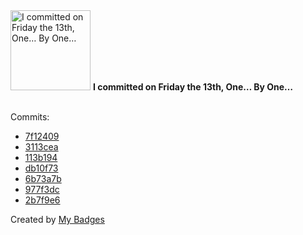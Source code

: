 <img src="https://my-badges.github.io/my-badges/friday-13.png" alt="I committed on Friday the 13th, One… By One…" title="I committed on Friday the 13th, One… By One…" width="128">
<strong>I committed on Friday the 13th, One… By One…</strong>
<br><br>

Commits:

- <a href="https://github.com/Neptunium931/CPL/commit/7f12409431fae4bbdb11b69d18d5c10347b7479e">7f12409</a>
- <a href="https://github.com/Neptunium931/CPL/commit/3113ceac1b190c1e48e5d766026ba91fe0d0b76a">3113cea</a>
- <a href="https://github.com/Neptunium931/CPL/commit/113b194f6f666f2e7cb526764759c29a8f113e2f">113b194</a>
- <a href="https://github.com/Neptunium931/CPL/commit/db10f73f78f3c502b0f4099caf44fad445715557">db10f73</a>
- <a href="https://github.com/Neptunium931/CPL/commit/6b73a7be77710b7846a09e1c62b28981024ee1e9">6b73a7b</a>
- <a href="https://github.com/Neptunium931/CPL/commit/977f3dc7422cd2d1fb9031760350fe5227dbaf93">977f3dc</a>
- <a href="https://github.com/Neptunium931/CPL/commit/2b7f9e66c847064eb732c16174d760064e66f331">2b7f9e6</a>


Created by <a href="https://github.com/my-badges/my-badges">My Badges</a>